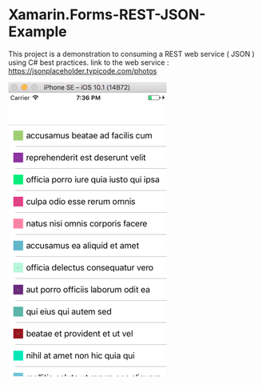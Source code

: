 # Xamarin.Forms-REST-JSON-Example
This project is a demonstration to consuming a REST web service ( JSON ) using C# best practices. 
link to the web service : https://jsonplaceholder.typicode.com/photos


![](https://github.com/zayenCh/Xamarin.Forms-REST-JSON-Example/blob/master/ScreenShot.png)
